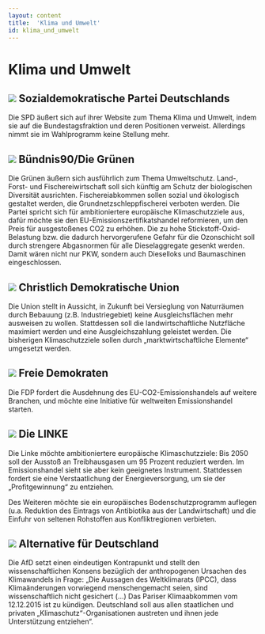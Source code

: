 ```yaml
---
layout: content
title:  'Klima und Umwelt'
id: klima_und_umwelt
---
```


# Klima und Umwelt

## <img src="{{ site.url }}/images/spd.png" class="parteilogo"> Sozialdemokratische Partei Deutschlands 
Die SPD äußert sich auf ihrer Website zum Thema Klima und Umwelt, indem sie auf die Bundestagsfraktion und deren Positionen verweist. Allerdings nimmt sie im Wahlprogramm keine Stellung mehr.

## <img src="{{ site.url }}/images/gruene.png" class="parteilogo"> Bündnis90/Die Grünen
Die Grünen äußern sich ausführlich zum Thema Umweltschutz. Land-, Forst- und Fischereiwirtschaft soll sich künftig am Schutz der biologischen Diversität ausrichten. Fischereiabkommen sollen sozial und ökologisch gestaltet werden, die Grundnetzschleppfischerei verboten werden. Die Partei spricht sich für ambitioniertere europäische Klimaschutzziele aus, dafür möchte sie den EU-Emissionszertifikatshandel reformieren, um den Preis für ausgestoßenes CO2 zu erhöhen. Die zu hohe Stickstoff-Oxid-Belastung bzw. die dadurch hervorgerufene Gefahr für die Ozonschicht soll durch strengere Abgasnormen für alle Dieselaggregate gesenkt werden. Damit wären nicht nur PKW, sondern auch Dieselloks und Baumaschinen eingeschlossen.

## <img src="{{ site.url }}/images/cdu.png" class="parteilogo"> Christlich Demokratische Union
Die Union stellt in Aussicht, in Zukunft bei Versieglung von Naturräumen durch Bebauung (z.B. Industriegebiet) keine Ausgleichsflächen mehr ausweisen zu wollen. Stattdessen soll die landwirtschaftliche Nutzfläche maximiert werden und eine Ausgleichszahlung geleistet werden. Die bisherigen Klimaschutzziele sollen durch „marktwirtschaftliche Elemente“ umgesetzt werden.

## <img src="{{ site.url }}/images/fdp.png" class="parteilogo"> Freie Demokraten
Die FDP fordert die Ausdehnung des EU-CO2-Emissionshandels auf weitere Branchen, und möchte eine Initiative für weltweiten Emissionshandel starten. 

## <img src="{{ site.url }}/images/linke.png" class="parteilogo">  Die LINKE
Die Linke möchte ambitioniertere europäische Klimaschutzziele: Bis 2050 soll der Ausstoß an Treibhausgasen um 95 Prozent reduziert werden. Im Emissionshandel sieht sie aber kein geeignetes Instrument. Stattdessen fordert sie eine Verstaatlichung der Energieversorgung, um sie der „Profitgewinnung“ zu entziehen.

Des Weiteren möchte sie ein europäisches Bodenschutzprogramm auflegen (u.a. Reduktion des Eintrags von Antibiotika aus der Landwirtschaft) und die Einfuhr von seltenen Rohstoffen aus Konfliktregionen verbieten.

## <img src="{{ site.url }}/images/afd.png" class="parteilogo"> Alternative für Deutschland 
Die AfD setzt einen eindeutigen Kontrapunkt und stellt den wissenschaftlichen Konsens bezüglich der anthropogenen Ursachen des Klimawandels in Frage: „Die Aussagen des Weltklimarats (IPCC), dass Klimaänderungen vorwiegend menschengemacht seien, sind wissenschaftlich nicht gesichert (…) Das Pariser Klimaabkommen vom 12.12.2015 ist zu kündigen. Deutschland soll aus allen staatlichen und privaten „Klimaschutz“-Organisationen austreten und ihnen jede Unterstützung entziehen“.